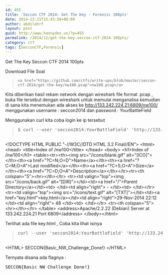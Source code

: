 ```yaml
---
id: 455
title: 'Seccon CTF 2014: Get The Key - Forensic 100pts'
date: 2014-12-21T15:43:58+00:00
author: abdilahrf
layout: post
guid: http://www.hasnydes.us/?p=455
permalink: /2014/12/get-the-key-seccon-ctf-2014-100pts/
category: ctf
tags: [SecconCTF,Forensic]
---
```

Get The Key Seccon CTF 2014 100pts

Download File Soal

> `<a href="https://github.com/ctfs/write-ups/blob/master/seccon-ctf-2014/get-the-key/nw100.pcap">nw100.pcap</a>`

Kita diberikan hasil rekam network dengan wireshark file format .pcap , buka file tersebut dengan wireshark untuk memulai menganalisa kemudian di sana kita menemukan ada akses ke http://133.242.224.21:6809/nw100/ menggunakan username : seccon2014 dan password : YourBattleField

Menggunakan curl kita coba login ke ip tersebut

> <pre>$ curl --user <span class="pl-s1"><span class="pl-pds">'</span>seccon2014:YourBattleField<span class="pl-pds">'</span></span> <span class="pl-s1"><span class="pl-pds">'</span>http://133.242.224.21:6809/nw100/<span class="pl-pds">'</span><span class="pl-pds">'</span></span>
<span class="pl-s1">&lt;!DOCTYPE HTML PUBLIC "-//W3C//DTD HTML 3.2 Final//EN"&gt;</span>
<span class="pl-s1">&lt;html&gt;</span>
<span class="pl-s1"> &lt;head&gt;</span>
<span class="pl-s1">  &lt;title&gt;Index of /nw100&lt;/title&gt;</span>
<span class="pl-s1"> &lt;/head&gt;</span>
<span class="pl-s1"> &lt;body&gt;</span>
<span class="pl-s1">&lt;h1&gt;Index of /nw100&lt;/h1&gt;</span>
<span class="pl-s1">&lt;table&gt;&lt;tr&gt;&lt;th&gt;&lt;img src="/icons/blank.gif" alt="[ICO]"&gt;&lt;/th&gt;&lt;th&gt;&lt;a href="?C=N;O=D"&gt;Name&lt;/a&gt;&lt;/th&gt;&lt;th&gt;&lt;a href="?C=M;O=A"&gt;Last modified&lt;/a&gt;&lt;/th&gt;&lt;th&gt;&lt;a href="?C=S;O=A"&gt;Size&lt;/a&gt;&lt;/th&gt;&lt;th&gt;&lt;a href="?C=D;O=A"&gt;Description&lt;/a&gt;&lt;/th&gt;&lt;/tr&gt;&lt;tr&gt;&lt;th colspan="5"&gt;&lt;hr&gt;&lt;/th&gt;&lt;/tr&gt;</span>
<span class="pl-s1">&lt;tr&gt;&lt;td valign="top"&gt;&lt;img src="/icons/back.gif" alt="[DIR]"&gt;&lt;/td&gt;&lt;td&gt;&lt;a href="/"&gt;Parent Directory&lt;/a&gt;&lt;/td&gt;&lt;td&gt;&nbsp;&lt;/td&gt;&lt;td align="right"&gt;  - &lt;/td&gt;&lt;td&gt;&nbsp;&lt;/td&gt;&lt;/tr&gt;</span>
<span class="pl-s1">&lt;tr&gt;&lt;td valign="top"&gt;&lt;img src="/icons/text.gif" alt="[TXT]"&gt;&lt;/td&gt;&lt;td&gt;&lt;a href="key.html"&gt;key.html&lt;/a&gt;&lt;/td&gt;&lt;td align="right"&gt;29-Nov-2014 22:12  &lt;/td&gt;&lt;td align="right"&gt; 48 &lt;/td&gt;&lt;td&gt;&nbsp;&lt;/td&gt;&lt;/tr&gt;</span>
<span class="pl-s1">&lt;tr&gt;&lt;th colspan="5"&gt;&lt;hr&gt;&lt;/th&gt;&lt;/tr&gt;</span>
<span class="pl-s1">&lt;/table&gt;</span>
<span class="pl-s1">&lt;address&gt;Apache/2.2.22 (Debian) Server at 133.242.224.21 Port 6809&lt;/address&gt;</span>
<span class="pl-s1">&lt;/body&gt;&lt;/html&gt;</span></pre>

Terlihat ada file key.html , Coba kita lihat isinya

> <pre>curl --user <span class="pl-s1"><span class="pl-pds">'</span>seccon2014:YourBattleField<span class="pl-pds">'</span></span> <span class="pl-s1"><span class="pl-pds">'</span>http://133.242.224.21:6809/nw100/key.html<span class="pl-pds">'</span></span>
<span class="pl-k">&lt;</span>HTML<span class="pl-k">&gt;</span>
SECCON{Basic_NW_Challenge_Done<span class="pl-k">!</span>}
<span class="pl-k">&lt;</span>/HTML<span class="pl-k">&gt;</span></pre>

Ternyata disana ada flagnya :

<pre>SECCON{Basic_NW_Challenge_Done<span class="pl-k">!</span>}</pre>